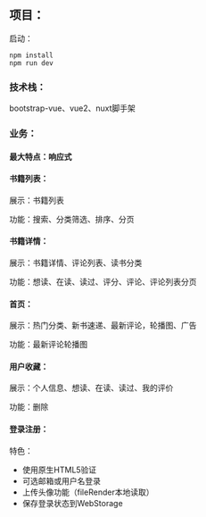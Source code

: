 ## 项目：

启动：

```
npm install
npm run dev
```

### 技术栈：

bootstrap-vue、vue2、nuxt脚手架

### 业务：

#### 最大特点：响应式

#### 书籍列表：

展示：书籍列表

功能：搜索、分类筛选、排序、分页

#### 书籍详情：

展示：书籍详情、评论列表、读书分类

功能：想读、在读、读过、评分、评论、评论列表分页

#### 首页：

展示：热门分类、新书速递、最新评论，轮播图、广告

功能：最新评论轮播图

#### 用户收藏：

展示：个人信息、想读、在读、读过、我的评价

功能：删除

#### 登录注册：

特色：

- 使用原生HTML5验证
- 可选邮箱或用户名登录
- 上传头像功能（fileRender本地读取）
- 保存登录状态到WebStorage



